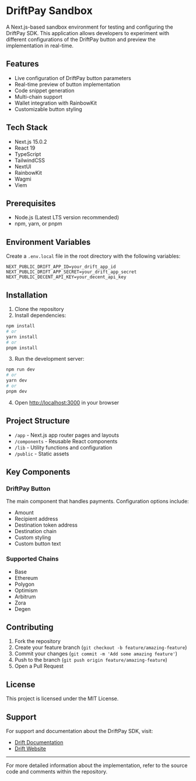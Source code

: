 
# DriftPay Sandbox

A Next.js-based sandbox environment for testing and configuring the DriftPay SDK. This application allows developers to experiment with different configurations of the DriftPay button and preview the implementation in real-time.

## Features

- Live configuration of DriftPay button parameters
- Real-time preview of button implementation
- Code snippet generation
- Multi-chain support
- Wallet integration with RainbowKit
- Customizable button styling

## Tech Stack

- Next.js 15.0.2
- React 19
- TypeScript
- TailwindCSS
- NextUI
- RainbowKit
- Wagmi
- Viem

## Prerequisites

- Node.js (Latest LTS version recommended)
- npm, yarn, or pnpm

## Environment Variables

Create a `.env.local` file in the root directory with the following variables:

```plaintext
NEXT_PUBLIC_DRIFT_APP_ID=your_drift_app_id
NEXT_PUBLIC_DRIFT_APP_SECRET=your_drift_app_secret
NEXT_PUBLIC_DECENT_API_KEY=your_decent_api_key
```

## Installation

1. Clone the repository
2. Install dependencies:

```bash
npm install
# or
yarn install
# or
pnpm install
```

3. Run the development server:

```bash
npm run dev
# or
yarn dev
# or
pnpm dev
```

4. Open [http://localhost:3000](http://localhost:3000) in your browser

## Project Structure

- `/app` - Next.js app router pages and layouts
- `/components` - Reusable React components
- `/lib` - Utility functions and configuration
- `/public` - Static assets

## Key Components

### DriftPay Button

The main component that handles payments. Configuration options include:

- Amount
- Recipient address
- Destination token address
- Destination chain
- Custom styling
- Custom button text

### Supported Chains

- Base
- Ethereum
- Polygon
- Optimism
- Arbitrum
- Zora
- Degen

## Contributing

1. Fork the repository
2. Create your feature branch (`git checkout -b feature/amazing-feature`)
3. Commit your changes (`git commit -m 'Add some amazing feature'`)
4. Push to the branch (`git push origin feature/amazing-feature`)
5. Open a Pull Request

## License

This project is licensed under the MIT License.

## Support

For support and documentation about the DriftPay SDK, visit:

- [Drift Documentation](https://builders-garden.notion.site/Drift-SDK-Documentation-120679ed099e80e3a31aeb1567e79d12?pvs=4)
- [Drift Website](https://drift.money)

---

For more detailed information about the implementation, refer to the source code and comments within the repository.
